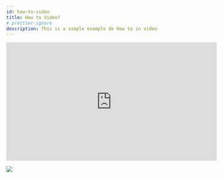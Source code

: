 ```yaml
---
id: how-to-video
title: How to Video?
# prettier-ignore
description: This is a simple example de How to in video
---
```


<iframe width="560" height="315" src="https://www.youtube-nocookie.com/embed/TmIPWda0IKg?si=O3W38ci_MGelKMYN" title="YouTube video player" frameborder="0" allow="accelerometer; autoplay; clipboard-write; encrypted-media; gyroscope; picture-in-picture; web-share" referrerpolicy="strict-origin-when-cross-origin" allowfullscreen></iframe>

[![](https://markdown-videos-api.jorgenkh.no/youtube/aIURaocR5D8)](https://youtu.be/aIURaocR5D8)
